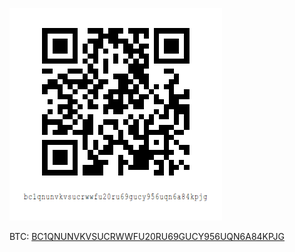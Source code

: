 ![btc](./btc.png)

BTC: [BC1QNUNVKVSUCRWWFU20RU69GUCY956UQN6A84KPJG](bitcoin:BC1QNUNVKVSUCRWWFU20RU69GUCY956UQN6A84KPJG)
